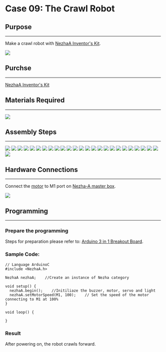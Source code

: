 ﻿# Case 09: The Crawl Robot

## Purpose
---
Make a crawl robot with [NezhaA Inventor's Kit](https://shop.elecfreaks.com/products/elecfreaks-arduino-36-in-1-nezha-a-inventors-kit?_pos=2&_sid=e1dfa3343&_ss=r).

![](https://wiki-media-ef.oss-cn-hongkong.aliyuncs.com//images/neza-a-case-09-01.png)

## Purchse
---
 [NezhaA Inventor's Kit](https://shop.elecfreaks.com/products/elecfreaks-arduino-36-in-1-nezha-a-inventors-kit?_pos=2&_sid=e1dfa3343&_ss=r)

## Materials Required
---
![](https://wiki-media-ef.oss-cn-hongkong.aliyuncs.com//images/neza-a-case-09-02.png)

## Assembly Steps
---
![](https://wiki-media-ef.oss-cn-hongkong.aliyuncs.com//images/neza-a-step-09-01.png)
![](https://wiki-media-ef.oss-cn-hongkong.aliyuncs.com//images/neza-a-step-09-02.png)
![](https://wiki-media-ef.oss-cn-hongkong.aliyuncs.com//images/neza-a-step-09-03.png)
![](https://wiki-media-ef.oss-cn-hongkong.aliyuncs.com//images/neza-a-step-09-04.png)
![](https://wiki-media-ef.oss-cn-hongkong.aliyuncs.com//images/neza-a-step-09-05.png)
![](https://wiki-media-ef.oss-cn-hongkong.aliyuncs.com//images/neza-a-step-09-06.png)
![](https://wiki-media-ef.oss-cn-hongkong.aliyuncs.com//images/neza-a-step-09-07.png)
![](https://wiki-media-ef.oss-cn-hongkong.aliyuncs.com//images/neza-a-step-09-08.png)
![](https://wiki-media-ef.oss-cn-hongkong.aliyuncs.com//images/neza-a-step-09-09.png)
![](https://wiki-media-ef.oss-cn-hongkong.aliyuncs.com//images/neza-a-step-09-10.png)
![](https://wiki-media-ef.oss-cn-hongkong.aliyuncs.com//images/neza-a-step-09-11.png)
![](https://wiki-media-ef.oss-cn-hongkong.aliyuncs.com//images/neza-a-step-09-12.png)
![](https://wiki-media-ef.oss-cn-hongkong.aliyuncs.com//images/neza-a-step-09-13.png)
![](https://wiki-media-ef.oss-cn-hongkong.aliyuncs.com//images/neza-a-step-09-14.png)
![](https://wiki-media-ef.oss-cn-hongkong.aliyuncs.com//images/neza-a-step-09-15.png)
![](https://wiki-media-ef.oss-cn-hongkong.aliyuncs.com//images/neza-a-step-09-16.png)
![](https://wiki-media-ef.oss-cn-hongkong.aliyuncs.com//images/neza-a-step-09-17.png)
![](https://wiki-media-ef.oss-cn-hongkong.aliyuncs.com//images/neza-a-step-09-18.png)
![](https://wiki-media-ef.oss-cn-hongkong.aliyuncs.com//images/neza-a-step-09-19.png)
![](https://wiki-media-ef.oss-cn-hongkong.aliyuncs.com//images/neza-a-step-09-20.png)
![](https://wiki-media-ef.oss-cn-hongkong.aliyuncs.com//images/neza-a-step-09-21.png)
![](https://wiki-media-ef.oss-cn-hongkong.aliyuncs.com//images/neza-a-step-09-22.png)
![](https://wiki-media-ef.oss-cn-hongkong.aliyuncs.com//images/neza-a-step-09-23.png)
![](https://wiki-media-ef.oss-cn-hongkong.aliyuncs.com//images/neza-a-step-09-24.png)
![](https://wiki-media-ef.oss-cn-hongkong.aliyuncs.com//images/neza-a-step-09-25.png)
![](https://wiki-media-ef.oss-cn-hongkong.aliyuncs.com//images/neza-a-step-09-26.png)

## Hardware Connections
---
Connect the [motor](https://www.elecfreaks.com/geekservo-motor-2kg-compatible-with-lego.html) to M1 port on [Nezha-A master box](https://www.elecfreaks.com/arduino-3-in-1-master-control-box.html). 

![](https://wiki-media-ef.oss-cn-hongkong.aliyuncs.com//images/neza-a-case-09-03.png)

## Programming
---
### Prepare the programming

Steps for preparation please refer to: [Arduino 3 in 1 Breakout Board](https://www.elecfreaks.com/learn-en/Arduino-3-in-1-box/Arduino-3-in-1-box.html).

### Sample Code: 

```
// Language ArduinoC
#include <NezhaA.h>

NezhaA nezhaA;    //Create an instance of Nezha category

void setup() {
  nezhaA.begin();    //Initiliaze the buzzer, motor, servo and light
  nezhaA.setMotorSpeed(M1, 100);    // Set the speed of the motor connecting to M1 at 100%
}

void loop() {

}

```
### Result
After powering on, the robot crawls forward. 
